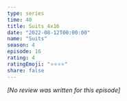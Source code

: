 ```yaml
---
type: series
time: 40
title: Suits 4x16
date: "2022-08-12T00:00:00"
name: "Suits"
season: 4
episode: 16
rating: 4
ratingEmoji: "⭐️⭐️⭐️⭐️"
share: false
---
```


*[No review was written for this episode]*